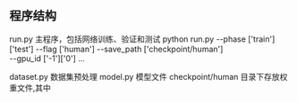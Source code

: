 ## 程序结构
   run.py 主程序，包括网络训练、验证和测试
   python run.py --phase ['train']['test'] --flag ['human'] --save_path ['checkpoint/human'] \
   --gpu_id ['-1']['0'] ...

   dataset.py 数据集预处理
   model.py 模型文件
   checkpoint/human 目录下存放权重文件,其中
